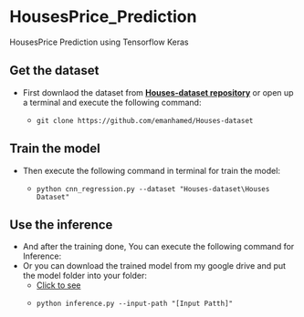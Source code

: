 # HousesPrice_Prediction
HousesPrice Prediction using Tensorflow Keras
## Get the dataset
- First downlaod the dataset from **[Houses-dataset repository](https://github.com/emanhamed/Houses-dataset)** or open up a terminal and execute the following command:
  - ```
    git clone https://github.com/emanhamed/Houses-dataset
    ```
## Train the model
- Then execute the following command in terminal for train the model:
  - ```
    python cnn_regression.py --dataset "Houses-dataset\Houses Dataset"
    ```
## Use the inference
- And after the training done, You can execute the following command for Inference:
- Or you can download the trained model from my google drive and put the model folder into your folder:
  - [Click to see](https://drive.google.com/drive/folders/1lK6ccTRAGs3ByWdRO00FvLh0zzmHGD90) 
  - ```
    python inference.py --input-path "[Input Patth]"
    ```
